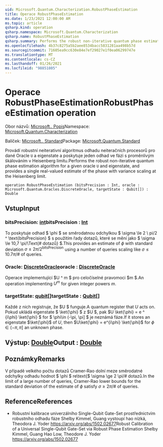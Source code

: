 ```yaml
---
uid: Microsoft.Quantum.Characterization.RobustPhaseEstimation
title: Operace RobustPhaseEstimation
ms.date: 1/23/2021 12:00:00 AM
ms.topic: article
qsharp.kind: operation
qsharp.namespace: Microsoft.Quantum.Characterization
qsharp.name: RobustPhaseEstimation
qsharp.summary: Performs the robust non-iterative quantum phase estimation algorithm for a given oracle `U` and eigenstate, and provides a single real-valued estimate of the phase with variance scaling at the Heisenberg limit.
ms.openlocfilehash: 4b37c8275a5b2aee8534bacc5831281aa498b57d
ms.sourcegitcommit: 71605ea9cc630e84e7ef29027e1f0ea06299747e
ms.translationtype: MT
ms.contentlocale: cs-CZ
ms.lasthandoff: 01/26/2021
ms.locfileid: "98851805"
---
```

# <a name="robustphaseestimation-operation"></a><span data-ttu-id="226cd-102">Operace RobustPhaseEstimation</span><span class="sxs-lookup"><span data-stu-id="226cd-102">RobustPhaseEstimation operation</span></span>

<span data-ttu-id="226cd-103">Obor názvů: [Microsoft.. Popis](xref:Microsoft.Quantum.Characterization)</span><span class="sxs-lookup"><span data-stu-id="226cd-103">Namespace: [Microsoft.Quantum.Characterization](xref:Microsoft.Quantum.Characterization)</span></span>

<span data-ttu-id="226cd-104">Balíček: [Microsoft.. Standard](https://nuget.org/packages/Microsoft.Quantum.Standard)</span><span class="sxs-lookup"><span data-stu-id="226cd-104">Package: [Microsoft.Quantum.Standard](https://nuget.org/packages/Microsoft.Quantum.Standard)</span></span>


<span data-ttu-id="226cd-105">Provádí robustní neiterativní algoritmus odhadu neiteračních procesorů pro dané Oracle `U` a eigenstate a poskytuje jeden odhad ve fázi s proměnlivým škálováním v Heisenberg limitu.</span><span class="sxs-lookup"><span data-stu-id="226cd-105">Performs the robust non-iterative quantum phase estimation algorithm for a given oracle `U` and eigenstate, and provides a single real-valued estimate of the phase with variance scaling at the Heisenberg limit.</span></span>

```qsharp
operation RobustPhaseEstimation (bitsPrecision : Int, oracle : Microsoft.Quantum.Oracles.DiscreteOracle, targetState : Qubit[]) : Double
```


## <a name="input"></a><span data-ttu-id="226cd-106">Vstup</span><span class="sxs-lookup"><span data-stu-id="226cd-106">Input</span></span>

### <a name="bitsprecision--int"></a><span data-ttu-id="226cd-107">bitsPrecision: [int](xref:microsoft.quantum.lang-ref.int)</span><span class="sxs-lookup"><span data-stu-id="226cd-107">bitsPrecision : [Int](xref:microsoft.quantum.lang-ref.int)</span></span>

<span data-ttu-id="226cd-108">To poskytuje odhad $ \phi $ se směrodatnou odchylkou $ \sigma \le 2 \ pi/2 ^ \text{bitsPrecision} $ s použitím řady dotazů, které se mění jako $ \sigma \le 10,7 \pi/\Text{# dotazů} $.</span><span class="sxs-lookup"><span data-stu-id="226cd-108">This provides an estimate of $\phi$ with standard deviation $\sigma \le 2\pi / 2^\text{bitsPrecision}$ using a number of queries scaling like $\sigma \le 10.7 \pi / \text{# of queries}$.</span></span>


### <a name="oracle--discreteoracle"></a><span data-ttu-id="226cd-109">Oracle: [DiscreteOracle](xref:Microsoft.Quantum.Oracles.DiscreteOracle)</span><span class="sxs-lookup"><span data-stu-id="226cd-109">oracle : [DiscreteOracle](xref:Microsoft.Quantum.Oracles.DiscreteOracle)</span></span>

<span data-ttu-id="226cd-110">Operace implementující $U ^ m $ pro celočíselné pravomoci $m $.</span><span class="sxs-lookup"><span data-stu-id="226cd-110">An operation implementing $U^m$ for given integer powers $m$.</span></span>


### <a name="targetstate--qubit"></a><span data-ttu-id="226cd-111">targetState: [qubit](xref:microsoft.quantum.lang-ref.qubit)[]</span><span class="sxs-lookup"><span data-stu-id="226cd-111">targetState : [Qubit](xref:microsoft.quantum.lang-ref.qubit)[]</span></span>

<span data-ttu-id="226cd-112">Každé z nich registruje, že $U $ funguje.</span><span class="sxs-lookup"><span data-stu-id="226cd-112">A quantum register that $U$ acts on.</span></span> <span data-ttu-id="226cd-113">Pokud ukládá eigenstate $ \ket{\phi} $ z $U $, pak $U \ket{\phi} = e ^ {i\phi} \ket{\phi} $ for $ \phi\in (-\pi, \pi] $ je neznámá fáze.</span><span class="sxs-lookup"><span data-stu-id="226cd-113">If it stores an eigenstate $\ket{\phi}$ of $U$, then $U\ket{\phi} = e^{i\phi} \ket{\phi}$ for $\phi\in(-\pi,\pi]$ an unknown phase.</span></span>



## <a name="output--double"></a><span data-ttu-id="226cd-114">Výstup: [Double](xref:microsoft.quantum.lang-ref.double)</span><span class="sxs-lookup"><span data-stu-id="226cd-114">Output : [Double](xref:microsoft.quantum.lang-ref.double)</span></span>



## <a name="remarks"></a><span data-ttu-id="226cd-115">Poznámky</span><span class="sxs-lookup"><span data-stu-id="226cd-115">Remarks</span></span>

<span data-ttu-id="226cd-116">V případě velkého počtu dotazů Cramer-Rao dolní meze směrodatné odchylky odhadu hodnot $ \phi $ re\text{$ \sigma \ge 2 \pi/# dotazů.</span><span class="sxs-lookup"><span data-stu-id="226cd-116">In the limit of a large number of queries, Cramer-Rao lower bounds for the standard deviation of the estimate of $\phi$ satisfy $\sigma \ge 2 \pi / \text{# of queries}$.</span></span>

## <a name="references"></a><span data-ttu-id="226cd-117">Reference</span><span class="sxs-lookup"><span data-stu-id="226cd-117">References</span></span>

- <span data-ttu-id="226cd-118">Robustní kalibrace univerzálního Single-Qubit Gate-Set prostřednictvím robustního odhadu fáze Shelby Kimmel, Guang vystoupí hao nízká, Theodora J. Yoder https://arxiv.org/abs/1502.02677</span><span class="sxs-lookup"><span data-stu-id="226cd-118">Robust Calibration of a Universal Single-Qubit Gate-Set via Robust Phase Estimation Shelby Kimmel, Guang Hao Low, Theodore J. Yoder https://arxiv.org/abs/1502.02677</span></span>